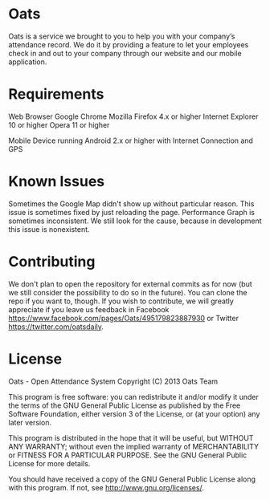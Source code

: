 # Oats
Oats is a service we brought to you to help you with your company’s attendance record. We do it by providing a feature to let your employees check in and out to your company through our website and our mobile application.

# Requirements
Web Browser
Google Chrome
Mozilla Firefox 4.x or higher
Internet Explorer 10 or higher
Opera 11 or higher

Mobile
Device running Android 2.x or higher with Internet Connection and GPS

# Known Issues
Sometimes the Google Map didn't show up without particular reason. This issue is sometimes fixed by just reloading the page. 
Performance Graph is sometimes inconsistent. We still look for the cause, because in development this issue is nonexistent.

# Contributing
We don't plan to open the repository for external commits as for now (but we still consider the possibility to do so in the future). You can clone the repo if you want to, though. If you wish to contribute, we will greatly appreciate if you leave us feedback in Facebook <https://www.facebook.com/pages/Oats/495179823887930> or Twitter <https://twitter.com/oatsdaily>. 

# License
Oats - Open Attendance System
Copyright (C) 2013  Oats Team

This program is free software: you can redistribute it and/or modify
it under the terms of the GNU General Public License as published by
the Free Software Foundation, either version 3 of the License, or
(at your option) any later version.

This program is distributed in the hope that it will be useful,
but WITHOUT ANY WARRANTY; without even the implied warranty of
MERCHANTABILITY or FITNESS FOR A PARTICULAR PURPOSE.  See the
GNU General Public License for more details.

You should have received a copy of the GNU General Public License
along with this program.  If not, see <http://www.gnu.org/licenses/>.